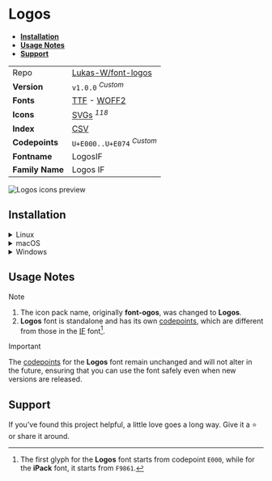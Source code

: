# Logos

- [**Installation**](#installation)
- [**Usage Notes**](#usage-notes)
- [**Support**](#support)

|                 |                                                                                                                                                                           |
| :-------------- | ------------------------------------------------------------------------------------------------------------------------------------------------------------------------- |
| Repo            | [Lukas-W/font-logos](https://github.com/Lukas-W/font-logos)                                                                                                               |
| **Version**     | `v1.0.0` <sup>_Custom_</sup>                                                                                                                                              |
| **Fonts**       | [TTF](https://raw.githubusercontent.com/iconicFonts/if/main/fonts/TTF/Logos.ttf) - [WOFF2](https://raw.githubusercontent.com/iconicFonts/if/main/fonts/WOFF2/Logos.woff2) |
| **Icons**       | [SVGs](https://github.com/iconicFonts/if/tree/main/packs/Logos/svgs) <sup>_118_</sup>                                                                                     |
| **Index**       | [CSV](https://github.com/iconicFonts/if/blob/main/indices/Logos.csv)                                                                                                      |
| **Codepoints**  | `U+E000..U+E074` <sup>_Custom_</sup>                                                                                                                                      |
| **Fontname**    | LogosIF                                                                                                                                                                   |
| **Family Name** | Logos IF                                                                                                                                                                  |

<picture>
  <source media="(prefers-color-scheme: dark)" srcset="https://raw.githubusercontent.com/iconicFonts/if/main/imgs/Logos_dark.png">
  <img alt="Logos icons preview" src="https://raw.githubusercontent.com/iconicFonts/if/main/imgs/Logos_light.png">
</picture>

## Installation

<details>

<summary>Linux</summary>

```sh
curl -o ~/.local/share/fonts/Logos.ttf https://raw.githubusercontent.com/iconicFonts/if/main/fonts/TTF/Logos.ttf
```

Refresh font cache:

```sh
fc-cache -f ~/.local/share/fonts
```

</details>

<details>

<summary>macOS</summary>

```sh
curl -o ~/Library/Fonts/Logos.ttf https://raw.githubusercontent.com/iconicFonts/if/main/fonts/TTF/Logos.ttf
```

</details>

<details>

<summary>Windows</summary>

```sh
curl -o C:\Windows\Fonts\Logos.ttf https://raw.githubusercontent.com/iconicFonts/if/main/fonts/TTF/Logos.ttf
```

</details>

## Usage Notes

> [!NOTE]
>
> 1. The icon pack name, originally **font-ogos**, was changed to **Logos**.
> 2. **Logos** font is standalone and has its own [codepoints](https://github.com/iconicFonts/if/blob/main/indices/Logos.csv), which are different from those in the [IF](https://github.com/iconicFonts/if/blob/main/indices/if.csv) font[^1].

> [!IMPORTANT]  
> The [codepoints](https://github.com/iconicFonts/if/blob/main/indices/Logos.csv) for the **Logos** font remain unchanged and will not alter in the future, ensuring that you can use the font safely even when new versions are released.

## Support

If you've found this project helpful, a little love goes a long way. Give it a :star: or share it around.

[^1]: The first glyph for the **Logos** font starts from codepoint `E000`, while for the **iPack** font, it starts from `F9861`.
